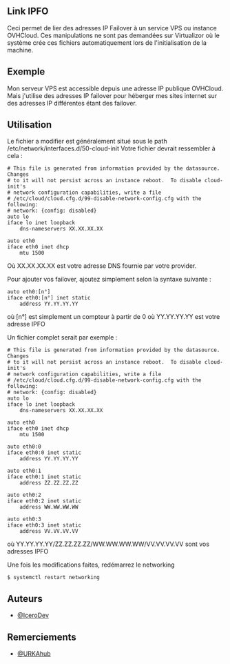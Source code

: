 ## Link IPFO
Ceci permet de lier des adresses IP Failover à un service VPS ou instance OVHCloud. Ces manipulations ne sont pas demandées sur Virtualizor où le système crée ces fichiers automatiquement lors de l'initialisation de la machine. 

## Exemple
Mon serveur VPS est accessible depuis une adresse IP publique OVHCloud. Mais j'utilise des adresses IP failover pour héberger mes sites internet sur des adresses IP différentes étant des failover.

## Utilisation
Le fichier a modifier est généralement situé sous le path /etc/network/interfaces.d/50-cloud-init
Votre fichier devrait ressembler à cela :

```
# This file is generated from information provided by the datasource.  Changes
# to it will not persist across an instance reboot.  To disable cloud-init's
# network configuration capabilities, write a file
# /etc/cloud/cloud.cfg.d/99-disable-network-config.cfg with the following:
# network: {config: disabled}
auto lo
iface lo inet loopback
    dns-nameservers XX.XX.XX.XX

auto eth0
iface eth0 inet dhcp
    mtu 1500

```
Où XX.XX.XX.XX est votre adresse DNS fournie par votre provider.

Pour ajouter vos failover, ajoutez simplement selon la syntaxe suivante :
```
auto eth0:[n°]
iface eth0:[n°] inet static
    address YY.YY.YY.YY
```
où [n°] est simplement un compteur à partir de 0
où YY.YY.YY.YY est votre adresse IPFO

Un fichier complet serait par exemple :

```
# This file is generated from information provided by the datasource.  Changes
# to it will not persist across an instance reboot.  To disable cloud-init's
# network configuration capabilities, write a file
# /etc/cloud/cloud.cfg.d/99-disable-network-config.cfg with the following:
# network: {config: disabled}
auto lo
iface lo inet loopback
    dns-nameservers XX.XX.XX.XX

auto eth0
iface eth0 inet dhcp
    mtu 1500

auto eth0:0
iface eth0:0 inet static
    address YY.YY.YY.YY

auto eth0:1
iface eth0:1 inet static
    address ZZ.ZZ.ZZ.ZZ

auto eth0:2
iface eth0:2 inet static
    address WW.WW.WW.WW

auto eth0:3
iface eth0:3 inet static
    address VV.VV.VV.VV
```
où YY.YY.YY.YY/ZZ.ZZ.ZZ.ZZ/WW.WW.WW.WW/VV.VV.VV.VV sont vos adresses IPFO

Une fois les modifications faites, redémarrez le networking

```
$ systemctl restart networking
``` 

## Auteurs

- [@IceroDev](https://www.github.com/IceroDev)

## Remerciements

- [@URKAhub](https://github.com/URKAhub)

  
